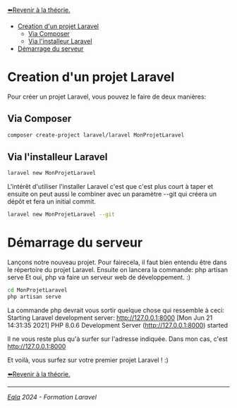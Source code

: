 [:arrow_left:Revenir à la théorie.](../Theo/README.md)
- [Creation d'un projet Laravel](#creation-dun-projet-laravel)
  - [Via Composer](#via-composer)
  - [Via l'installeur Laravel](#via-linstalleur-laravel)
- [Démarrage du serveur](#démarrage-du-serveur)

# Creation d'un projet Laravel
Pour créer un projet Laravel, vous pouvez le faire de deux manières:
## Via Composer
```bash
composer create-project laravel/laravel MonProjetLaravel
```

## Via l'installeur Laravel
```bash
laravel new MonProjetLaravel
```
L'intérêt d'utiliser l'installer Laravel c'est que c'est plus court à taper et ensuite on peut aussi le combiner avec un paramètre --git qui créera un dépôt et fera un initial commit.
```bash
laravel new MonProjetLaravel --git
```

# Démarrage du serveur
Lançons notre nouveau projet. Pour fairecela, il faut bien entendu être dans le répertoire du projet Laravel.
Ensuite on lancera la commande: php artisan serve
Et oui, php va faire un serveur web de développement. :)
```bash
cd MonProjetLaravel
php artisan serve
```
La commande php devrait vous sortir quelque chose qui ressemble à ceci:
Starting Laravel development server: http://127.0.0.1:8000
[Mon Jun 21 14:31:35 2021] PHP 8.0.6 Development Server (http://127.0.0.1:8000) started

Il ne vous reste plus qu'à surfer sur l'adresse indiquée. Dans mon cas, c'est http://127.0.0.1:8000

Et voilà, vous surfez sur votre premier projet Laravel ! :)

[:arrow_left:Revenir à la théorie.](../Theo/README.md)

--- 
_[Eqla](http://www.eqla.be) 2024 - Formation Laravel_